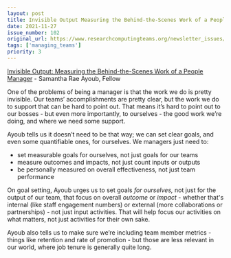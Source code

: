 ```yaml
---
layout: post
title: Invisible Output Measuring the Behind-the-Scenes Work of a People Manager - Samantha Rae Ayoub, Fellow
date: 2021-11-27
issue_number: 102
original_url: https://www.researchcomputingteams.org/newsletter_issues/0102
tags: ['managing_teams']
priority: 3
---
```


<!-- markdownlint-disable MD033 -->
<!-- markdownlint-disable MD041 -->
<!-- markdownlint-disable MD049 -->

[Invisible Output: Measuring the Behind-the-Scenes Work of a People Manager](https://fellow.app/blog/management/invisible-output-measuring-the-behind-the-scenes-work-of-a-people-manager/) - Samantha Rae Ayoub, Fellow

One of the problems of being a manager is that the work we do is pretty invisible.  Our teams’ accomplishments are pretty clear, but the work we do to support that can be hard to point out.  That means it’s hard to point out to our bosses - but even more importantly, to ourselves - the good work we’re doing, and where we need some support.

Ayoub tells us it doesn’t need to be that way; we can set clear goals, and even some quantifiable ones, for ourselves.  We managers just need to:

- set measurable goals for ourselves, not just goals for our teams
- measure outcomes and impacts, not just count inputs or outputs
- be personally measured on overall effectiveness, not just team performance

On goal setting, Ayoub urges us to set goals *for ourselves,* not just for the output of our team, that focus on overall *outcome* or *impact* - whether that's internal (like staff engagement numbers) or external (more collaborations or partnerships) - not just input activities.  That will help focus our activities on what matters, not just activities for their own sake.

Ayoub also tells us to make sure we’re including team member metrics - things like retention and rate of promotion - but those are less relevant in our world, where job tenure is generally quite long.